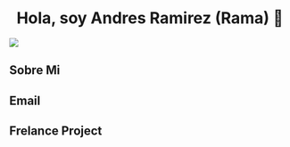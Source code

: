 <div align="center">
<h1 align="center">Hola, soy Andres Ramirez (Rama)</a> 👋</h1>
</div>
<img src="https://imgur.com/a/XgEpsB6.png">


<!--
**ramadrez/ramadrez** is a ✨ _special_ ✨ repository because its `README.md` (this file) appears on your GitHub profile.

Here are some ideas to get you started:

- 🔭 I’m currently working on ...
- 🌱 I’m currently learning ...
- 👯 I’m looking to collaborate on ...
- 🤔 I’m looking for help with ...
- 💬 Ask me about ...
- 📫 How to reach me: ...
- 😄 Pronouns: ...
- ⚡ Fun fact: ...
-->

## Sobre Mi
## Email
## Frelance Project

